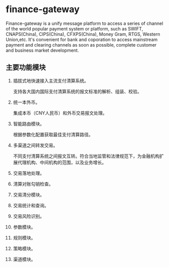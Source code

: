 # finance-gateway
 Finance-gateway is a unify message platform to access a series of channel of the world popular payment system or platform, such as SWIFT, CNAPS(China), CIPS(China), CFXPS(China), Money Gram, RTGS, Western Union,etc. It's convenient for bank and coporation to access mainstream payment and clearing channels as soon as possible, complete customer and business market development.
## 主要功能模块

1. 插拔式地快速接入主流支付清算系统。

   支持各大国内国际支付清算系统的报文标准的解析、组装、校验。

2. 统一本外币。

   集成本币（CNY人民币）和外币交易报文处理。

3. 智能路由模块。

   根据参数化配置获取最佳支付清算路径。

4. 多渠道之间转发交易。

   不同支付清算系统之间报文互转。符合当地监管和法律规范下，为金融机构扩展代理机构、中间机构的范围，以及业务增长。

5. 交易落地处理。

6. 清算对账勾销检查。

7. 交易清分模块。

8. 交易统计和查询。

9. 交易风险识别。

10. 参数模块。

11. 规则模块。

12. 策略模块。

13. 渠道模块。

